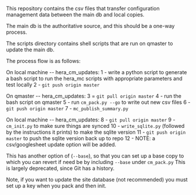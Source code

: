 This repository contains the csv files that transfer configuration management data between the main db and local copies.

The main db is the authoritative source, and this should be a one-way process.

The scripts directory contains shell scripts that are run on qmaster to update the main db.

The process flow is as follows:

On local machine -- hera_cm_updates:
1 - write a python script to generate a bash script to run the hera_mc scripts with appropriate parameters and test locally
2 - `git push origin master`

On qmaster -- hera_cm_updates:
3 = `git pull origin master`
4 - run the bash script on qmaster
5 - run `cm_pack.py --go` to write out new csv files
6 - `git push origin master`
7 - `mc_publish_summary.py`

On local machine -- hera_cm_updates:
8 - `git pull origin master`
9 - `cm_init.py` to make sure things are synced
10 - `write_sqlite.py` (followed by the instructions it prints) to make the sqlite version
11 - `git push origin master` to push the sqlite version back up to repo
12 - NOTE:  a csv/googlesheet update option will be added.

This has another option of (`--base`), so that you can set up a base copy to which you can revert if need be by including `--base` under `cm_pack.py`
This is largely deprecated, since Git has a history.

Note, if you want to update the site database (not recommended) you must set up a key when you pack and then init.
